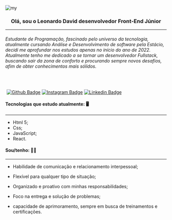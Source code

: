 ![my](https://user-images.githubusercontent.com/104696611/178117839-e49e1295-fb8c-4377-b142-5ec14059d902.gif)



<h3 align="center">Olá, sou o Leonardo David desenvolvedor Front-End Júnior</h3>

---









<h6> Estudante de Programação, fascinado pelo universo da tecnologia, atualmente cursando Análise e Desenvolvimento de software pela Estácio,  decidi me aprofundar nos estudos apenas no início do ano de 2022. Atualmente tenho me dedicado a se tornar um desenvolvedor Fullstack, buscando sair da zona de conforto e procurando sempre novos desafios, afim de obter conhecimentos mais sólidos.</h6>

​                                







​                                                                  [![Github Badge](https://img.shields.io/badge/-Facebook-blue?style=for-the-badge&logo=Facebook&logoColor=white&link=https://github.com/arthurspk)](https://www.facebook.com/Leoodaviid)  [![Instagram Badge](https://img.shields.io/badge/-instagram-red?style=for-the-badge&logo=instagram&logoColor=white&link=https://github.com/arthurspk)](https://instagram.com/leoodaviid?igshid=YmMyMTA2M2Y=)  [![ Linkedin Badge ](https://img.shields.io/badge/-Linkedin-blue?style=for-the-badge&logo=Linkedin&logoColor=white&link=https://github.com/arthurspk)](https://www.linkedin.com/in/leoodaviid/) 







#### Tecnologias que estudo atualmente: :desktop_computer:
---



- Html 5;
- Css;
- JavaScript;
- React.





<h4>Sou/tenho: 👨‍💻</h4>

---

- Habilidade de comunicação e relacionamento interpessoal;

- Flexível para qualquer tipo de situação;

- Organizado e proativo com minhas responsabilidades;

- Foco na entrega e solução de problemas;

- capacidade de aprimoramento, sempre em busca de treinamentos  e certificações.

  













